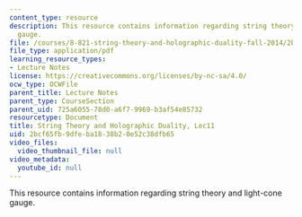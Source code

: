 ```yaml
---
content_type: resource
description: This resource contains information regarding string theory and light-cone
  gauge.
file: /courses/8-821-string-theory-and-holographic-duality-fall-2014/2bcf65fb9dfeba1838b20e52c38dfb65_MIT8_821S15_Lec11.pdf
file_type: application/pdf
learning_resource_types:
- Lecture Notes
license: https://creativecommons.org/licenses/by-nc-sa/4.0/
ocw_type: OCWFile
parent_title: Lecture Notes
parent_type: CourseSection
parent_uid: 725a6055-78d0-a6f7-9969-b3af54e85732
resourcetype: Document
title: String Theory and Holographic Duality, Lec11
uid: 2bcf65fb-9dfe-ba18-38b2-0e52c38dfb65
video_files:
  video_thumbnail_file: null
video_metadata:
  youtube_id: null
---
```

This resource contains information regarding string theory and light-cone gauge.